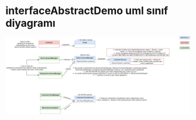 # interfaceAbstractDemo uml sınıf diyagramı
<img widht="964" alt="umlClassDiagram" src="https://github.com/zeynepsl/JavaCamp/blob/master/InterfaceAbstractDemo/demo.png">
